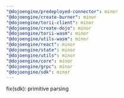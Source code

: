 ```yaml
---
"@dojoengine/predeployed-connector": minor
"@dojoengine/create-burner": minor
"@dojoengine/torii-client": minor
"@dojoengine/create-dojo": minor
"@dojoengine/torii-wasm": minor
"@dojoengine/utils-wasm": minor
"@dojoengine/react": minor
"@dojoengine/state": minor
"@dojoengine/utils": minor
"@dojoengine/core": minor
"@dojoengine/grpc": minor
"@dojoengine/sdk": minor
---
```


fix(sdk): primitive parsing

